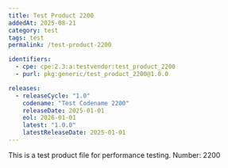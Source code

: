 ```yaml
---
title: Test Product 2200
addedAt: 2025-08-21
category: test
tags: test
permalink: /test-product-2200

identifiers:
  - cpe: cpe:2.3:a:testvendor:test_product_2200
  - purl: pkg:generic/test_product_2200@1.0.0

releases:
  - releaseCycle: "1.0"
    codename: "Test Codename 2200"
    releaseDate: 2025-01-01
    eol: 2026-01-01
    latest: "1.0.0"
    latestReleaseDate: 2025-01-01
---
```


This is a test product file for performance testing. Number: 2200
